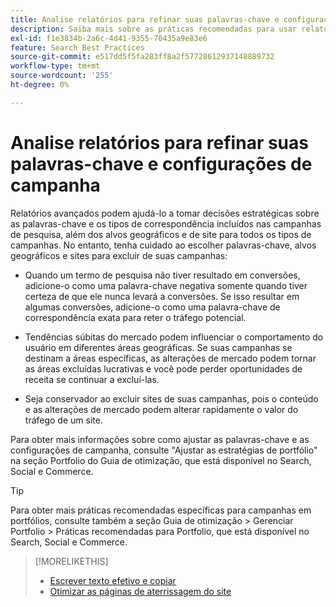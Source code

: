 ```yaml
---
title: Analise relatórios para refinar suas palavras-chave e configurações de campanha
description: Saiba mais sobre as práticas recomendadas para usar relatórios para refinar suas palavras-chave e configurações de campanha.
exl-id: f1e3834b-2a6c-4d41-9355-70435a9e83e6
feature: Search Best Practices
source-git-commit: e517dd5f5fa283ff8a2f57728612937148889732
workflow-type: tm+mt
source-wordcount: '255'
ht-degree: 0%

---
```


# Analise relatórios para refinar suas palavras-chave e configurações de campanha

Relatórios avançados podem ajudá-lo a tomar decisões estratégicas sobre as palavras-chave e os tipos de correspondência incluídos nas campanhas de pesquisa, além dos alvos geográficos e de site para todos os tipos de campanhas. No entanto, tenha cuidado ao escolher palavras-chave, alvos geográficos e sites para excluir de suas campanhas:

* Quando um termo de pesquisa não tiver resultado em conversões, adicione-o como uma palavra-chave negativa somente quando tiver certeza de que ele nunca levará a conversões. Se isso resultar em algumas conversões, adicione-o como uma palavra-chave de correspondência exata para reter o tráfego potencial.

* Tendências súbitas do mercado podem influenciar o comportamento do usuário em diferentes áreas geográficas. Se suas campanhas se destinam a áreas específicas, as alterações de mercado podem tornar as áreas excluídas lucrativas e você pode perder oportunidades de receita se continuar a excluí-las.

* Seja conservador ao excluir sites de suas campanhas, pois o conteúdo e as alterações de mercado podem alterar rapidamente o valor do tráfego de um site.

Para obter mais informações sobre como ajustar as palavras-chave e as configurações de campanha, consulte &quot;Ajustar as estratégias de portfólio&quot; na seção Portfolio do Guia de otimização, que está disponível no Search, Social e Commerce.<!-- verify convention for referencing Optimization Guide here -->

>[!TIP]
>
>Para obter mais práticas recomendadas específicas para campanhas em portfólios, consulte também a seção Guia de otimização > Gerenciar Portfolio > Práticas recomendadas para Portfolio, que está disponível no Search, Social e Commerce.<!-- verify convention for referencing Optimization Guide here -->

>[!MORELIKETHIS]
>
>* [Escrever texto efetivo e copiar](best-practices-write.md)
>* [Otimizar as páginas de aterrissagem do site](best-practices-optimize.md)
